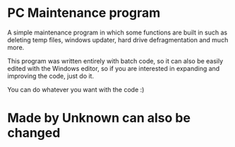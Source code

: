 # PC Maintenance program
A simple maintenance program in which some functions are built in such as deleting temp files, windows updater, hard drive defragmentation and much more.

This program was written entirely with batch code, so it can also be easily edited with the Windows editor, so if you are interested in expanding and improving the code, just do it.

You can do whatever you want with the code :)

# Made by Unknown can also be changed
